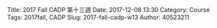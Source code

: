 Title: 2017 Fall CADP 第十三週 
Date: 2017-12-08 13:30
Category: Course
Tags: 2017fall, CADP
Slug: 2017-fall-cadp-w13
Author: 40523211

<!-- PELICAN_END_SUMMARY -->